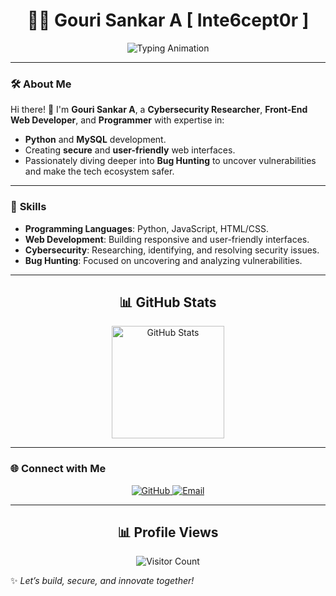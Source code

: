 <h1 align="center">👨‍💻 Gouri Sankar A [ Inte6cept0r ] </h1>

<p align="center">
  <img src="https://readme-typing-svg.herokuapp.com?font=Fira+Code&size=22&pause=1000&color=36BCF7&center=true&vCenter=true&width=435&lines=Cybersecurity+Researcher;Front-End+Web+Developer;Python+%7C+MySQL+Programmer;Aspiring+Advanced+Bug+Hunter;Always+Up+for+Collaboration!" alt="Typing Animation">
</p>

---

### 🛠️ **About Me**
Hi there! 👋 I'm **Gouri Sankar A**, a **Cybersecurity Researcher**, **Front-End Web Developer**, and **Programmer** with expertise in:
- **Python** and **MySQL** development.
- Creating **secure** and **user-friendly** web interfaces.
- Passionately diving deeper into **Bug Hunting** to uncover vulnerabilities and make the tech ecosystem safer.

---

### 🚀 **Skills**
- **Programming Languages**: Python, JavaScript, HTML/CSS.
- **Web Development**: Building responsive and user-friendly interfaces.
- **Cybersecurity**: Researching, identifying, and resolving security issues.
- **Bug Hunting**: Focused on uncovering and analyzing vulnerabilities.

---
<div align="center">
  <!-- GitHub Stats -->
  <h2>📊 GitHub Stats</h2>
  <div style="display: flex; justify-content: center; gap: 40px;">
    <!-- GitHub Stats Card -->
    <img height="180em" src="https://github-readme-stats.vercel.app/api?username=Inte6cept0r&show_icons=true&theme=radical&hide_border=true" alt="GitHub Stats" />
  </div>
</div>

---

### 🌐 **Connect with Me**
<p align="center">
  <a href="https://github.com/Inte6cept0r" target="_blank">
    <img src="https://img.shields.io/badge/GitHub-181717?style=for-the-badge&logo=github&logoColor=white" alt="GitHub">
  </a>
  <a href="mailto: gourisankara357@gmail.com" target="_blank">
    <img src="https://img.shields.io/badge/Email-D14836?style=for-the-badge&logo=gmail&logoColor=white" alt="Email">
  </a>
</p>

---
<div align="center">
  <h2>📊 Profile Views</h2>
  <img src="https://profile-counter.glitch.me/Inte6cept0r/count.svg" alt="Visitor Count" />
</div>

✨ _Let’s build, secure, and innovate together!_
